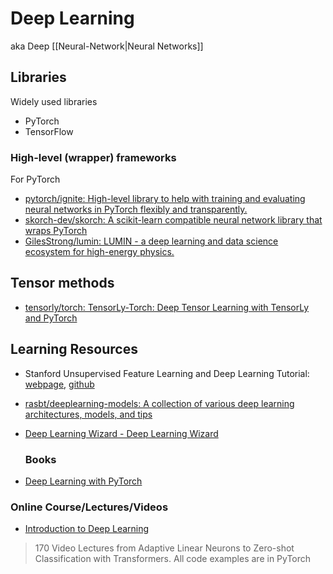 # Deep Learning

aka Deep [[Neural-Network|Neural Networks]]

## Libraries

Widely used libraries

- PyTorch
- TensorFlow

### High-level (wrapper) frameworks

For PyTorch
- [pytorch/ignite: High-level library to help with training and evaluating neural networks in PyTorch flexibly and transparently.](https://github.com/pytorch/ignite?eType=EmailBlastContent&eId=3bc0fccd-f653-4a53-ae20-4b22e2edeab5)
- [skorch-dev/skorch: A scikit-learn compatible neural network library that wraps PyTorch](https://github.com/skorch-dev/skorch)  
- [GilesStrong/lumin: LUMIN - a deep learning and data science ecosystem for high-energy physics.](https://github.com/GilesStrong/lumin)  

## Tensor methods

- [tensorly/torch: TensorLy-Torch: Deep Tensor Learning with TensorLy and PyTorch](https://github.com/tensorly/torch)

## Learning Resources

- Stanford Unsupervised Feature Learning and Deep Learning Tutorial: [webpage](http://ufldl.stanford.edu/tutorial/), [github](https://github.com/amaas/stanford_dl_ex)  
- [rasbt/deeplearning-models: A collection of various deep learning architectures, models, and tips](https://github.com/rasbt/deeplearning-models)  
- [Deep Learning Wizard - Deep Learning Wizard](https://www.deeplearningwizard.com/)  

  
  ### Books

- [Deep Learning with PyTorch](https://pytorch.org/assets/deep-learning/Deep-Learning-with-PyTorch.pdf)

### Online Course/Lectures/Videos

- [Introduction to Deep Learning](https://sebastianraschka.com/blog/2021/dl-course.html)  
  

>  170 Video Lectures from Adaptive Linear Neurons to Zero-shot Classification with Transformers.
>  All code examples are in PyTorch